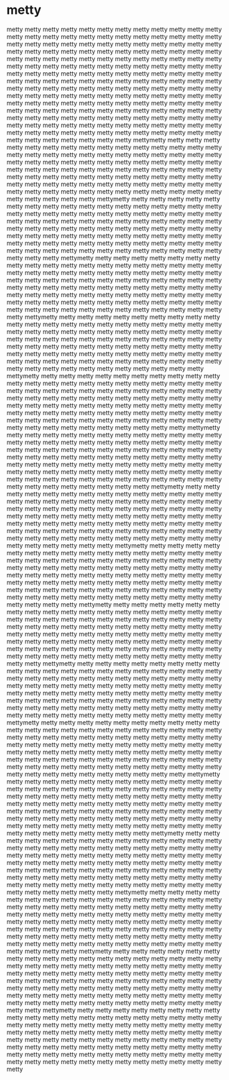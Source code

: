 # metty
metty metty metty metty metty metty metty metty metty metty metty metty metty metty metty metty metty metty metty metty metty metty metty metty metty metty metty metty metty metty metty metty metty metty metty metty metty metty metty metty metty metty metty metty metty metty metty metty metty metty metty metty metty metty metty metty metty metty metty metty metty metty metty metty metty metty metty metty metty metty metty metty metty metty metty metty metty metty metty metty metty metty metty metty metty metty metty metty metty metty metty metty metty metty
metty metty metty metty metty metty metty metty metty metty metty metty metty metty metty metty metty metty metty metty metty metty metty metty metty metty metty metty metty metty metty metty metty metty metty metty metty metty metty metty metty metty metty metty metty metty metty metty metty metty metty metty metty metty metty metty metty metty metty metty metty metty metty metty metty metty metty metty metty metty metty metty metty metty metty metty metty metty metty metty metty metty metty metty metty metty metty metty metty metty metty metty metty mettymetty metty metty metty metty metty metty metty metty metty metty metty metty metty metty metty metty metty metty metty metty metty metty metty metty metty metty metty metty metty metty metty metty metty metty metty metty metty metty metty metty metty metty metty metty metty metty metty metty metty metty metty metty metty metty metty metty metty metty metty metty metty metty metty metty metty metty metty metty metty metty metty metty metty metty metty metty metty metty metty metty metty metty metty metty metty metty metty metty metty metty metty metty mettymetty metty metty metty metty metty metty metty metty metty metty metty metty metty metty metty metty metty metty metty metty metty metty metty metty metty metty metty metty metty metty metty metty metty metty metty metty metty metty metty metty metty metty metty metty metty metty metty metty metty metty metty metty metty metty metty metty metty metty metty metty metty metty metty metty metty metty metty metty metty metty metty metty metty metty metty metty metty metty metty metty metty metty metty metty metty metty metty metty metty metty metty metty mettymetty metty metty metty metty metty metty metty metty metty metty metty metty metty metty metty metty metty metty metty metty metty metty metty metty metty metty metty metty metty metty metty metty metty metty metty metty metty metty metty metty metty metty metty metty metty metty metty metty metty metty metty metty metty metty metty metty metty metty metty metty metty metty metty metty metty metty metty metty metty metty metty metty metty metty metty metty metty metty metty metty metty metty metty metty metty metty metty metty metty metty metty metty mettymetty metty metty metty metty metty metty metty metty metty metty metty metty metty metty metty metty metty metty metty metty metty metty metty metty metty metty metty metty metty metty metty metty metty metty metty metty metty metty metty metty metty metty metty metty metty metty metty metty metty metty metty metty metty metty metty metty metty metty metty metty metty metty metty metty metty metty metty metty metty metty metty metty metty metty metty metty metty metty metty metty metty metty metty metty metty metty metty metty metty metty metty metty mettymetty metty metty metty metty metty metty metty metty metty metty metty metty metty metty metty metty metty metty metty metty metty metty metty metty metty metty metty metty metty metty metty metty metty metty metty metty metty metty metty metty metty metty metty metty metty metty metty metty metty metty metty metty metty metty metty metty metty metty metty metty metty metty metty metty metty metty metty metty metty metty metty metty metty metty metty metty metty metty metty metty metty metty metty metty metty metty metty metty metty metty metty metty mettymetty metty metty metty metty metty metty metty metty metty metty metty metty metty metty metty metty metty metty metty metty metty metty metty metty metty metty metty metty metty metty metty metty metty metty metty metty metty metty metty metty metty metty metty metty metty metty metty metty metty metty metty metty metty metty metty metty metty metty metty metty metty metty metty metty metty metty metty metty metty metty metty metty metty metty metty metty metty metty metty metty metty metty metty metty metty metty metty metty metty metty metty metty mettymetty metty metty metty metty metty metty metty metty metty metty metty metty metty metty metty metty metty metty metty metty metty metty metty metty metty metty metty metty metty metty metty metty metty metty metty metty metty metty metty metty metty metty metty metty metty metty metty metty metty metty metty metty metty metty metty metty metty metty metty metty metty metty metty metty metty metty metty metty metty metty metty metty metty metty metty metty metty metty metty metty metty metty metty metty metty metty metty metty metty metty metty metty mettymetty metty metty metty metty metty metty metty metty metty metty metty metty metty metty metty metty metty metty metty metty metty metty metty metty metty metty metty metty metty metty metty metty metty metty metty metty metty metty metty metty metty metty metty metty metty metty metty metty metty metty metty metty metty metty metty metty metty metty metty metty metty metty metty metty metty metty metty metty metty metty metty metty metty metty metty metty metty metty metty metty metty metty metty metty metty metty metty metty metty metty metty metty mettymetty metty metty metty metty metty metty metty metty metty metty metty metty metty metty metty metty metty metty metty metty metty metty metty metty metty metty metty metty metty metty metty metty metty metty metty metty metty metty metty metty metty metty metty metty metty metty metty metty metty metty metty metty metty metty metty metty metty metty metty metty metty metty metty metty metty metty metty metty metty metty metty metty metty metty metty metty metty metty metty metty metty metty metty metty metty metty metty metty metty metty metty metty mettymetty metty metty metty metty metty metty metty metty metty metty metty metty metty metty metty metty metty metty metty metty metty metty metty metty metty metty metty metty metty metty metty metty metty metty metty metty metty metty metty metty metty metty metty metty metty metty metty metty metty metty metty metty metty metty metty metty metty metty metty metty metty metty metty metty metty metty metty metty metty metty metty metty metty metty metty metty metty metty metty metty metty metty metty metty metty metty metty metty metty metty metty metty mettymetty metty metty metty metty metty metty metty metty metty metty metty metty metty metty metty metty metty metty metty metty metty metty metty metty metty metty metty metty metty metty metty metty metty metty metty metty metty metty metty metty metty metty metty metty metty metty metty metty metty metty metty metty metty metty metty metty metty metty metty metty metty metty metty metty metty metty metty metty metty metty metty metty metty metty metty metty metty metty metty metty metty metty metty metty metty metty metty metty metty metty metty metty mettymetty metty metty metty metty metty metty metty metty metty metty metty metty metty metty metty metty metty metty metty metty metty metty metty metty metty metty metty metty metty metty metty metty metty metty metty metty metty metty metty metty metty metty metty metty metty metty metty metty metty metty metty metty metty metty metty metty metty metty metty metty metty metty metty metty metty metty metty metty metty metty metty metty metty metty metty metty metty metty metty metty metty metty metty metty metty metty metty metty metty metty metty metty mettymetty metty metty metty metty metty metty metty metty metty metty metty metty metty metty metty metty metty metty metty metty metty metty metty metty metty metty metty metty metty metty metty metty metty metty metty metty metty metty metty metty metty metty metty metty metty metty metty metty metty metty metty metty metty metty metty metty metty metty metty metty metty metty metty metty metty metty metty metty metty metty metty metty metty metty metty metty metty metty metty metty metty metty metty metty metty metty metty metty metty metty metty metty mettymetty metty metty metty metty metty metty metty metty metty metty metty metty metty metty metty metty metty metty metty metty metty metty metty metty metty metty metty metty metty metty metty metty metty metty metty metty metty metty metty metty metty metty metty metty metty metty metty metty metty metty metty metty metty metty metty metty metty metty metty metty metty metty metty metty metty metty metty metty metty metty metty metty metty metty metty metty metty metty metty metty metty metty metty metty metty metty metty metty metty metty metty metty mettymetty metty metty metty metty metty metty metty metty metty metty metty metty metty metty metty metty metty metty metty metty metty metty metty metty metty metty metty metty metty metty metty metty metty metty metty metty metty metty metty metty metty metty metty metty metty metty metty metty metty metty metty metty metty metty metty metty metty metty metty metty metty metty metty metty metty metty metty metty metty metty metty metty metty metty metty metty metty metty metty metty metty metty metty metty metty metty metty metty metty metty metty metty mettymetty metty metty metty metty metty metty metty metty metty metty metty metty metty metty metty metty metty metty metty metty metty metty metty metty metty metty metty metty metty metty metty metty metty metty metty metty metty metty metty metty metty metty metty metty metty metty metty metty metty metty metty metty metty metty metty metty metty metty metty metty metty metty metty metty metty metty metty metty metty metty metty metty metty metty metty metty metty metty metty metty metty metty metty metty metty metty metty metty metty metty metty metty metty
